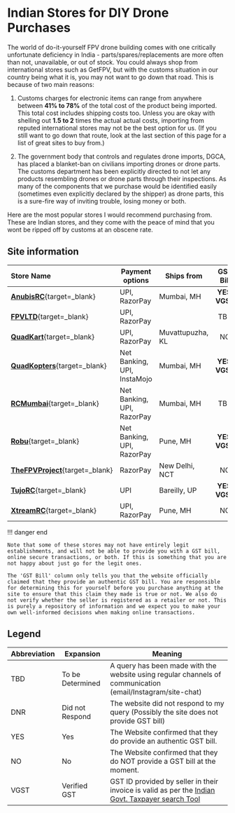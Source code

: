 # Indian Stores for DIY Drone Purchases

The world of do-it-yourself FPV drone building comes with one critically unfortunate deficiency in India - parts/spares/replacements are more often than not, unavailable, or out of stock. You could always shop from international stores such as GetFPV, but with the customs situation in our country being what it is, you may not want to go down that road. This is because of two main reasons:

1. Customs charges for electronic items can range from anywhere between **41% to 78%** of the total cost of the product being imported. This total cost includes shipping costs too. Unless you are okay with shelling out **1.5 to 2** times the actual actual costs, importing from reputed international stores may not be the best option for us. (If you still want to go down that route, look at the last section of this page for a list of great sites to buy from.)

2. The government body that controls and regulates drone imports, DGCA, has placed a blanket-ban on civilians importing drones or drone parts. The customs department has been explicitly directed to not let any products resembling drones or drone parts through their inspections. As many of the components that we purchase would be identified easily (sometimes even explicitly declared by the shipper) as drone parts, this is a sure-fire way of inviting trouble, losing money or both.

Here are the most popular stores I would recommend purchasing from. These are Indian stores, and they come with the peace of mind that you wont be ripped off by customs at an obscene rate.

## **Site information**

| **Store Name**                                                 | **Payment options**         | **Ships from**   | **GST Bill**  |       **Contact Numbers**        |
| :------------------------------------------------------------- | --------------------------- | ---------------- | :-----------: | :------------------------------: |
| [**AnubisRC**](https://anubisrc.com){target=\_blank}           | UPI, RazorPay               | Mumbai, MH       | **YES, VGST** | (+91)9819030753, (+91)9321623063 |
| [**FPVLTD**](https://fpvltd.com){target=\_blank}               | UPI, RazorPay               |                  |      TBD      |                                  |
| [**QuadKart**](https://QuadKart.in){target=\_blank}            | UPI, RazorPay               | Muvattupuzha, KL |      NO       |         (+91)8281205193          |
| [**QuadKopters**](https://QuadKopters.com){target=\_blank}     | Net Banking, UPI, InstaMojo | Mumbai, MH       | **YES, VGST** |         (+91)8879926216          |
| [**RCMumbai**](https://rcmumbai.com){target=\_blank}        | Net Banking, UPI, RazorPay  | Mumbai, MH       |      TBD      | (+91)7678013993, (+91)7718043333 |
| [**Robu**](https://Robu.in){target=\_blank}                    | Net Banking, UPI, RazorPay  | Pune, MH         | **YES, VGST** | (+91)7678013993, (+91)7718043333 |
| [**TheFPVProject**](https://thefpvproject.com){target=\_blank} | RazorPay                    | New Delhi, NCT   |      NO       |         (+91)8750446575          |
| [**TujoRC**](https://tujorc.com){target=\_blank}               | UPI                         | Bareilly, UP     | **YES, VGST** |         (+91)8750446575          |
| [**XtreamRC**](https://xtreamrc.com){target=\_blank}           | UPI, RazorPay               | Pune, MH         |      NO       |         (+91)9611195898          |

!!! danger end

    Note that some of these stores may not have entirely legit establishments, and will not be able to provide you with a GST bill, online secure transactions, or both. If this is something that you are not happy about just go for the legit ones. 

    The 'GST Bill' column only tells you that the website officially claimed that they provide an authentic GST bill. You are responsible for determining this for yourself before you purchase anything at the site to ensure that this claim they made is true or not. We also do not verify whether the seller is registered as a retailer or not. This is purely a repository of information and we expect you to make your own well-informed decisions when making online transactions.

## Legend

| Abbreviation | Expansion        | Meaning                                                                                                                                           |
| ------------ | ---------------- | ------------------------------------------------------------------------------------------------------------------------------------------------- |
| TBD          | To be Determined | A query has been made with the website using regular channels of communication (email/Instagram/site-chat)                                        |
| DNR          | Did not Respond  | The website did not respond to my query (Possibly the site does not provide GST bill)                                                             |
| YES          | Yes              | The Website confirmed that they do provide an authentic GST bill.                                                                                 |
| NO           | No               | The Website confirmed that they do NOT provide a GST bill at the moment.                                                                          |
| VGST         | Verified GST     | GST ID provided by seller in their invoice is valid as per the [Indian Govt. Taxpayer search Tool](https://services.gst.gov.in/services/searchtp) |
